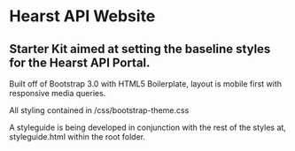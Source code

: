 Hearst API Website
===

Starter Kit aimed at setting the baseline styles for the Hearst API Portal.  
--

Built off of Bootstrap 3.0 with HTML5 Boilerplate, layout is mobile first with responsive media queries.  

All styling contained in /css/bootstrap-theme.css 

A styleguide is being developed in conjunction with the rest of the styles at, styleguide.html within the root folder.

